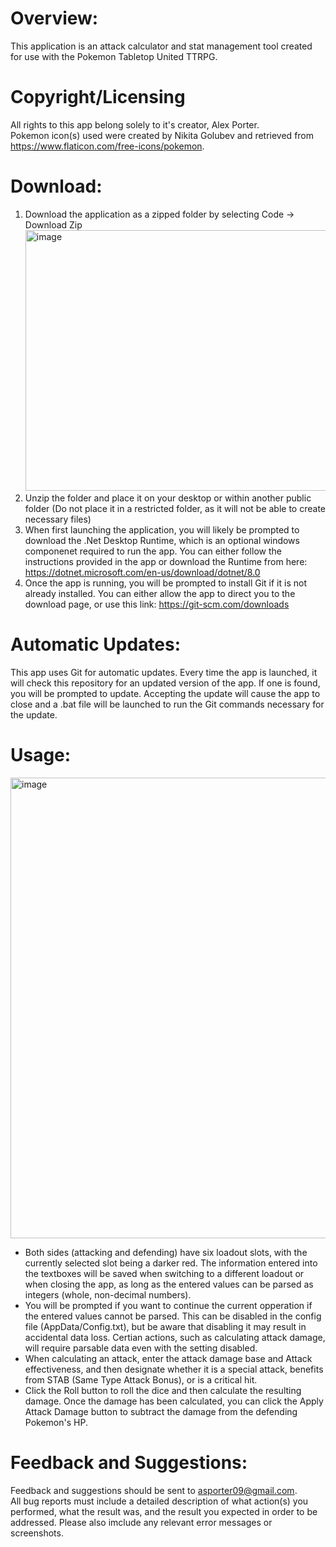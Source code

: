 # Overview:
This application is an attack calculator and stat management tool created for use with the Pokemon Tabletop United TTRPG. 
# Copyright/Licensing
All rights to this app belong solely to it's creator, Alex Porter.  
Pokemon icon(s) used were created by Nikita Golubev and retrieved from https://www.flaticon.com/free-icons/pokemon.
# Download:
1. Download the application as a zipped folder by selecting Code -> Download Zip
   <img width="497" height="417" alt="image" src="https://github.com/user-attachments/assets/2fb38cc7-eee5-4cc0-a7b6-6e00884ff908" />
2. Unzip the folder and place it on your desktop or within another public folder (Do not place it in a restricted folder, as it will not be able to create necessary files)
3. When first launching the application, you will likely be prompted to download the .Net Desktop Runtime, which is an optional windows componenet required to run the app. You can either follow the instructions provided in the app or download the Runtime from here: https://dotnet.microsoft.com/en-us/download/dotnet/8.0
4. Once the app is running, you will be prompted to install Git if it is not already installed. You can either allow the app to direct you to the download page, or use this link: https://git-scm.com/downloads
# Automatic Updates:
This app uses Git for automatic updates. Every time the app is launched, it will check this repository for an updated version of the app. If one is found, you will be prompted to update. Accepting the update will cause the app to close and a .bat file will be launched to run the Git commands necessary for the update. 
# Usage:
<img width="1131" height="737" alt="image" src="https://github.com/user-attachments/assets/78ffca48-464e-4154-b181-a9d193460b25" />    

- Both sides (attacking and defending) have six loadout slots, with the currently selected slot being a darker red. The information entered into the textboxes will be saved when switching to a different loadout or when closing the app, as long as the entered values can be parsed as integers (whole, non-decimal numbers).
- You will be prompted if you want to continue the current opperation if the entered values cannot be parsed. This can be disabled in the config file (AppData/Config.txt), but be aware that disabling it may result in accidental data loss. Certian actions, such as calculating attack damage, will require parsable data even with the setting disabled.
- When calculating an attack, enter the attack damage base and Attack effectiveness, and then designate whether it is a special attack, benefits from STAB (Same Type Attack Bonus), or is a critical hit.
- Click the Roll button to roll the dice and then calculate the resulting damage. Once the damage has been calculated, you can click the Apply Attack Damage button to subtract the damage from the defending Pokemon's HP.
# Feedback and Suggestions:
Feedback and suggestions should be sent to asporter09@gmail.com.  
All bug reports must include a detailed description of what action(s) you performed, what the result was, and the result you expected in order to be addressed. Please also imclude any relevant error messages or screenshots.
